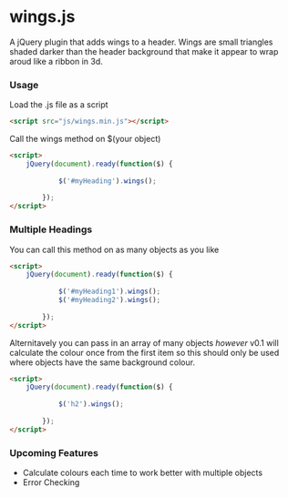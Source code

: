 # wings.js
A jQuery plugin that adds wings to a header.
Wings are small triangles shaded darker than the header background that make it appear to wrap aroud like a ribbon in 3d.

### Usage

Load the .js file as a script
```html
<script src="js/wings.min.js"></script>
```

Call the wings method on $(your object)
```html
<script>
	jQuery(document).ready(function($) {
          
        	$('#myHeading').wings();
          
        });
</script>
```

### Multiple Headings
You can call this method on as many objects as you like
```html
<script>
	jQuery(document).ready(function($) {
          
        	$('#myHeading1').wings();
        	$('#myHeading2').wings();
          
        });
</script>
```

Alternitavely you can pass in an array of many objects *however* v0.1 will calculate the colour once from the first item so this should only be used where objects have the same background colour.
```html
<script>
	jQuery(document).ready(function($) {
          
        	$('h2').wings();
   
        });
</script>
```

### Upcoming Features
* Calculate colours each time to work better with multiple objects
* Error Checking
